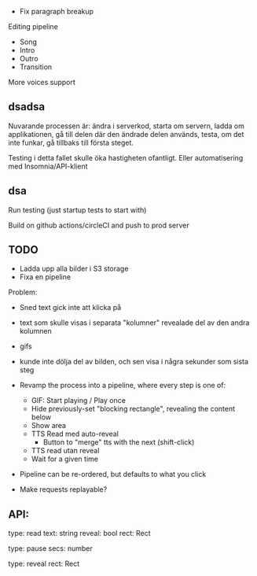 -   Fix paragraph breakup

Editing pipeline

-   Song
-   Intro
-   Outro
-   Transition

More voices support

## dsadsa

Nuvarande processen är:
ändra i serverkod,
starta om servern,
ladda om applikationen,
gå till delen där den ändrade delen används,
testa,
om det inte funkar, gå tillbaks till första steget.

Testing i detta fallet skulle öka hastigheten ofantligt.
Eller automatisering med Insomnia/API-klient

## dsa

Run testing (just startup tests to start with)

Build on github actions/circleCI and push to prod server

## TODO

-   Ladda upp alla bilder i S3 storage
-   Fixa en pipeline

Problem:

-   Sned text gick inte att klicka på
-   text som skulle visas i separata "kolumner" revealade del av den andra kolumnen
-   gifs
-   kunde inte dölja del av bilden, och sen visa i några sekunder som sista steg

-   Revamp the process into a pipeline, where every step is one of:

    -   GIF: Start playing / Play once
    -   Hide previously-set "blocking rectangle", revealing the content below
    -   Show area
    -   TTS Read med auto-reveal
        -   Button to "merge" tts with the next (shift-click)
    -   TTS read utan reveal
    -   Wait for a given time

-   Pipeline can be re-ordered, but defaults to what you click

-   Make requests replayable?

## API:

type: read
text: string
reveal: bool
rect: Rect

type: pause
secs: number

type: reveal
rect: Rect
